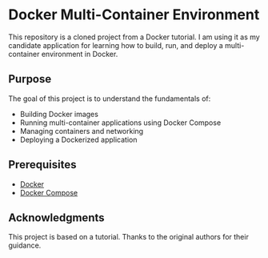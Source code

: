 # Docker Multi-Container Environment

This repository is a cloned project from a Docker tutorial. I am using it as my candidate application for learning how to build, run, and deploy a multi-container environment in Docker.

## Purpose
The goal of this project is to understand the fundamentals of:
- Building Docker images
- Running multi-container applications using Docker Compose
- Managing containers and networking
- Deploying a Dockerized application

## Prerequisites
- [Docker](https://docs.docker.com/get-docker/)
- [Docker Compose](https://docs.docker.com/compose/install/)

## Acknowledgments
This project is based on a tutorial. Thanks to the original authors for their guidance.
